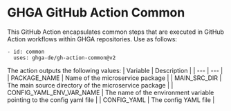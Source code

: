 # GHGA GitHub Action Common

This GitHub Action encapsulates common steps that are executed in GitHub Action workflows within GHGA repositories. Use as follows:

```
- id: common
  uses: ghga-de/gh-action-common@v2
```

The action outputs the following values:
| Variable | Description |
| --- | --- |
| PACKAGE\_NAME | Name of the microservice package |
| MAIN\_SRC\_DIR | The main source directory of the microservice package |
| CONFIG\_YAML\_ENV\_VAR\_NAME | The name of the environment variable pointing to the config yaml file |
| CONFIG\_YAML | The config YAML file |
